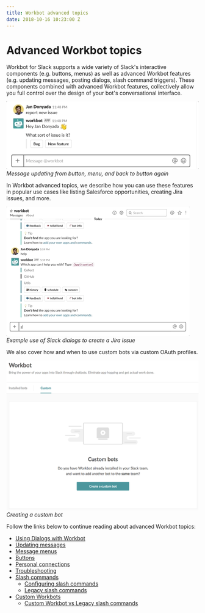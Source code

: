 ```yaml
---
title: Workbot advanced topics
date: 2018-10-16 10:23:00 Z
---
```


# Advanced Workbot topics
Workbot for Slack supports a wide variety of Slack's interactive components (e.g. buttons, menus) as well as advanced Workbot features (e.g. updating messages, posting dialogs, slash command triggers). These components combined with advanced Workbot features, collectively allow you full control over the design of your bot's conversational interface.

![Update message example](/assets/images/workbot/workbot-update-message/update-message-example.gif)
*Message updating from button, menu, and back to button again*

In Workbot advanced topics, we describe how you can use these features in popular use cases like listing Salesforce opportunities, creating Jira issues, and more.

![Invoke, post, execute](/assets/images/workbot/workbot-dialogs/invoke-post-execute.gif)
*Example use of Slack dialogs to create a Jira issue*

We also cover how and when to use custom bots via custom OAuth profiles.

![Create a custom bot](/assets/images/workbot/workbot-slash-commands/create-custom-bot.png)
*Creating a custom bot*

Follow the links below to continue reading about advanced Workbot topics:
* [Using Dialogs with Workbot](workbot/using-dialogs-with-workbot.md)
* [Updating messages](workbot/workbot-update-message.md)
* [Message menus](/workbot/workbot-message-menus.md)
* [Buttons](workbot/workbot-buttons.md)
* [Personal connections](workbot/workbot-latebinding.md)
* [Troubleshooting](workbot/workbot-troubleshooting.md)
* [Slash commands](workbot/configuring-slash-commands.md)
  * [Configuring slash commands](workbot/configuring-slash-commands.md)
  * [Legacy slash commands](workbot/legacy-slash-commands.md)
* [Custom Workbots](workbot/workbot-custom-bots.md)
    * [Custom Workbot vs Legacy slash commands](workbot/custom-workbot-vs-legacy-slash-commands.md)
